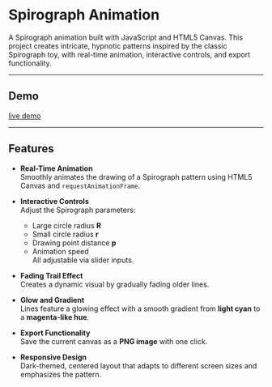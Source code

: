 # Spirograph Animation

A Spirograph animation built with JavaScript and HTML5 Canvas. This project creates intricate, hypnotic patterns inspired by the classic Spirograph toy, with real-time animation, interactive controls, and export functionality.

---

## Demo

[live demo](https://moalimirinfinity.github.io/SPIRO_MASTER/)



---


## Features

- **Real-Time Animation**  
  Smoothly animates the drawing of a Spirograph pattern using HTML5 Canvas and `requestAnimationFrame`.

- **Interactive Controls**  
  Adjust the Spirograph parameters:
  - Large circle radius **R**
  - Small circle radius **r**
  - Drawing point distance **p**
  - Animation speed  
  All adjustable via slider inputs.

- **Fading Trail Effect**  
  Creates a dynamic visual by gradually fading older lines.

- **Glow and Gradient**  
  Lines feature a glowing effect with a smooth gradient from **light cyan** to a **magenta-like hue**.

- **Export Functionality**  
  Save the current canvas as a **PNG image** with one click.

- **Responsive Design**  
  Dark-themed, centered layout that adapts to different screen sizes and emphasizes the pattern.

